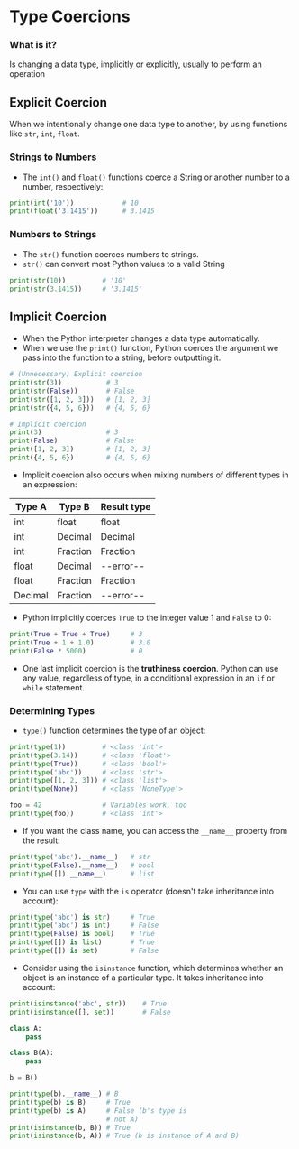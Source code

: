 # Type Coercions

### What is it?

Is changing a data type, implicitly or explicitly, usually to perform an operation

## Explicit Coercion

When we intentionally change one data type to another, by using functions like `str`, `int`, `float`.

### Strings to Numbers

* The `int()` and `float()` functions coerce a String or another number to a number, respectively:

```python
print(int('10'))            # 10
print(float('3.1415'))      # 3.1415
```

### Numbers to Strings

* The `str()` function coerces numbers to strings.
* `str()` can convert most Python values to a valid String

```python
print(str(10))         # '10'
print(str(3.1415))     # '3.1415'
```

## Implicit Coercion

* When the Python interpreter changes a data type automatically.
* When we use the `print()` function, Python coerces the argument we pass into the function to a string, before outputting it.

```python
# (Unnecessary) Explicit coercion
print(str(3))           # 3
print(str(False))       # False
print(str([1, 2, 3]))   # [1, 2, 3]
print(str({4, 5, 6}))   # {4, 5, 6}

# Implicit coercion
print(3)                # 3
print(False)            # False
print([1, 2, 3])        # [1, 2, 3]
print({4, 5, 6})        # {4, 5, 6}
```

* Implicit coercion also occurs when mixing numbers of different types in an expression:

| Type A  | Type B   | Result type |
| ------- | -------- | ----------- |
| int     | float    | float       |
| int     | Decimal  | Decimal     |
| int     | Fraction | Fraction    |
| float   | Decimal  | --error--   |
| float   | Fraction | Fraction    |
| Decimal | Fraction | --error--   |
* Python implicitly coerces `True` to the integer value 1 and `False` to 0:

```python
print(True + True + True)     # 3
print(True + 1 + 1.0)         # 3.0
print(False * 5000)           # 0
```

* One last implicit coercion is the **truthiness coercion**. Python can use any value, regardless of type, in a conditional expression in an `if` or `while` statement.

### Determining Types

- `type()` function determines the type of an object:

```python
print(type(1))         # <class 'int'>
print(type(3.14))      # <class 'float'>
print(type(True))      # <class 'bool'>
print(type('abc'))     # <class 'str'>
print(type([1, 2, 3])) # <class 'list'>
print(type(None))      # <class 'NoneType'>

foo = 42               # Variables work, too
print(type(foo))       # <class 'int'>
```

- If you want the class name, you can access the `__name__` property from the result:

```python
print(type('abc').__name__)   # str
print(type(False).__name__)   # bool
print(type([]).__name__)      # list
```

- You can use `type` with the `is` operator (doesn't take inheritance into account):

```python
print(type('abc') is str)     # True
print(type('abc') is int)     # False
print(type(False) is bool)    # True
print(type([]) is list)       # True
print(type([]) is set)        # False
```

- Consider using the `isinstance` function, which determines whether an object is an instance of a particular type. It takes inheritance into account:

```python
print(isinstance('abc', str))    # True
print(isinstance([], set))       # False

class A:
    pass

class B(A):
    pass

b = B()

print(type(b).__name__) # B
print(type(b) is B)     # True
print(type(b) is A)     # False (b's type is
                        # not A)
print(isinstance(b, B)) # True
print(isinstance(b, A)) # True (b is instance of A and B)